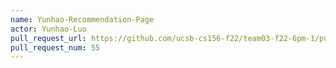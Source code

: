 ```yaml
---
name: Yunhao-Recommendation-Page
actor: Yunhao-Luo
pull_request_url: https://github.com/ucsb-cs156-f22/team03-f22-6pm-1/pull/55
pull_request_num: 55
---
```

